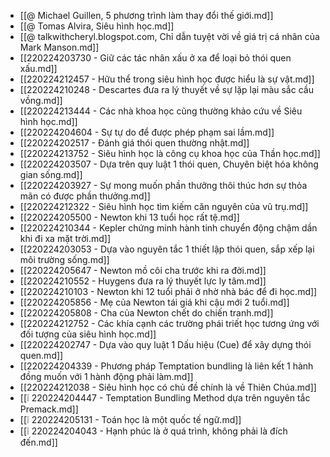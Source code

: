 - [[@ Michael Guillen, 5 phương trình làm thay đổi thế giới.md]]
- [[@ Tomas Alvira, Siêu hình học.md]]
- [[@ talkwithcheryl.blogspot.com, Chỉ dẫn tuyệt vời về giá trị cá nhân của Mark Manson.md]]
- [[220224203730 - Giữ các tác nhân xấu ở xa để loại bỏ thói quen xấu.md]]
- [[220224212457 - Hữu thể trong siêu hình học được hiểu là sự vật.md]]
- [[220224210248 - Descartes đưa ra lý thuyết về sự lặp lại màu sắc cầu vồng.md]]
- [[220224213444 - Các nhà khoa học cũng thường khảo cứu về Siêu hình học.md]]
- [[220224204604 - Sự tự do để được phép phạm sai lầm.md]]
- [[220224202517 - Đánh giá thói quen thường nhật.md]]
- [[220224213752 - Siêu hình học là công cụ khoa học của Thần học.md]]
- [[220224203507 - Dựa trên quy luật 1 thói quen, Chuyên biệt hóa không gian sống.md]]
- [[220224203927 - Sự mong muốn phần thưởng thôi thúc hơn sự thỏa mãn có được phần thưởng.md]]
- [[220224212322 - Siêu hình học tìm kiếm căn nguyên của vũ trụ.md]]
- [[220224205500 - Newton khi 13 tuổi học rất tệ.md]]
- [[220224210344 - Kepler chứng minh hành tinh chuyển động chậm dần khi đi xa mặt trời.md]]
- [[220224203053 - Dựa vào nguyên tắc 1 thiết lập thói quen, sắp xếp lại môi trường sống.md]]
- [[220224205647 - Newton mồ côi cha trước khi ra đời.md]]
- [[220224210552 - Huygens đưa ra lý thuyết lực ly tâm.md]]
- [[220224210103 - Newton khi 12 tuổi phải ở nhờ nhà bác để đi học.md]]
- [[220224205856 - Mẹ của Newton tái giá khi cậu mới 2 tuổi.md]]
- [[220224205808 - Cha của Newton chết do chiến tranh.md]]
- [[220224212752 - Các khía cạnh các trường phái triết học tương ứng với đối tượng của siêu hình học.md]]
- [[220224202747 - Dựa vào quy luật 1 Dấu hiệu (Cue) để xây dựng thói quen.md]]
- [[220224204339 - Phương pháp Temptation bundling là liên kết 1 hành đồng muốn với 1 hành động phải làm.md]]
- [[220224212038 - Siêu hình học có chủ đề chính là về Thiên Chúa.md]]
- [[❕ 220224204447 - Temptation Bundling Method dựa trên nguyên tắc Premack.md]]
- [[❕ 220224205131 - Toán học là một quốc tế ngữ.md]]
- [[❕ 220224204043 - Hạnh phúc là ở quá trình, không phải là đích đến.md]]
